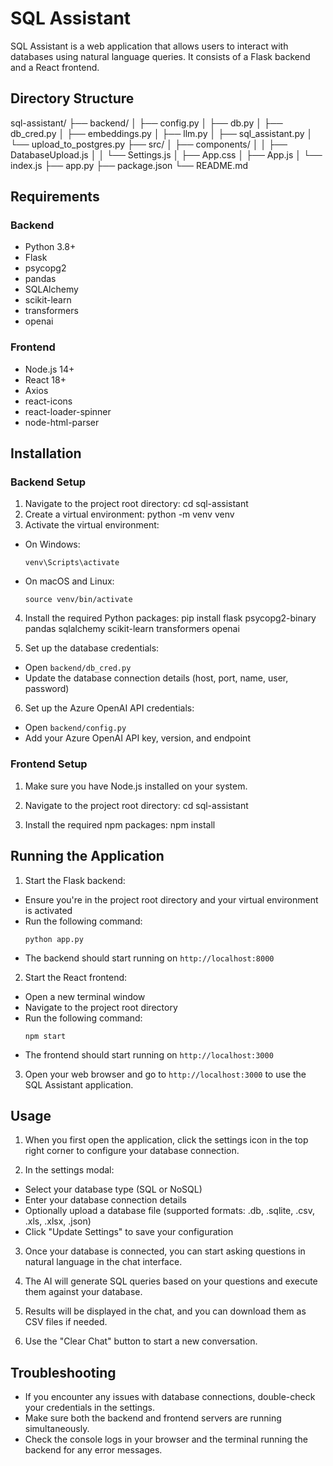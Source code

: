 # SQL Assistant

SQL Assistant is a web application that allows users to interact with databases using natural language queries. It consists of a Flask backend and a React frontend.

## Directory Structure

sql-assistant/
├── backend/
│   ├── config.py
│   ├── db.py
│   ├── db_cred.py
│   ├── embeddings.py
│   ├── llm.py
│   ├── sql_assistant.py
│   └── upload_to_postgres.py
├── src/
│   ├── components/
│   │   ├── DatabaseUpload.js
│   │   └── Settings.js
│   ├── App.css
│   ├── App.js
│   └── index.js
├── app.py
├── package.json
└── README.md


## Requirements

### Backend
- Python 3.8+
- Flask
- psycopg2
- pandas
- SQLAlchemy
- scikit-learn
- transformers
- openai

### Frontend
- Node.js 14+
- React 18+
- Axios
- react-icons
- react-loader-spinner
- node-html-parser

## Installation

### Backend Setup

1. Navigate to the project root directory:
cd sql-assistant
2. Create a virtual environment:
python -m venv venv
3. Activate the virtual environment:
- On Windows:
  ```
  venv\Scripts\activate
  ```
- On macOS and Linux:
  ```
  source venv/bin/activate
  ```

4. Install the required Python packages:
pip install flask psycopg2-binary pandas sqlalchemy scikit-learn transformers openai

5. Set up the database credentials:
- Open `backend/db_cred.py`
- Update the database connection details (host, port, name, user, password)

6. Set up the Azure OpenAI API credentials:
- Open `backend/config.py`
- Add your Azure OpenAI API key, version, and endpoint

### Frontend Setup

1. Make sure you have Node.js installed on your system.

2. Navigate to the project root directory:
cd sql-assistant

3. Install the required npm packages:
npm install

## Running the Application

1. Start the Flask backend:
- Ensure you're in the project root directory and your virtual environment is activated
- Run the following command:
  ```
  python app.py
  ```
- The backend should start running on `http://localhost:8000`

2. Start the React frontend:
- Open a new terminal window
- Navigate to the project root directory
- Run the following command:
  ```
  npm start
  ```
- The frontend should start running on `http://localhost:3000`

3. Open your web browser and go to `http://localhost:3000` to use the SQL Assistant application.

## Usage

1. When you first open the application, click the settings icon in the top right corner to configure your database connection.

2. In the settings modal:
- Select your database type (SQL or NoSQL)
- Enter your database connection details
- Optionally upload a database file (supported formats: .db, .sqlite, .csv, .xls, .xlsx, .json)
- Click "Update Settings" to save your configuration

3. Once your database is connected, you can start asking questions in natural language in the chat interface.

4. The AI will generate SQL queries based on your questions and execute them against your database.

5. Results will be displayed in the chat, and you can download them as CSV files if needed.

6. Use the "Clear Chat" button to start a new conversation.

## Troubleshooting

- If you encounter any issues with database connections, double-check your credentials in the settings.
- Make sure both the backend and frontend servers are running simultaneously.
- Check the console logs in your browser and the terminal running the backend for any error messages.


